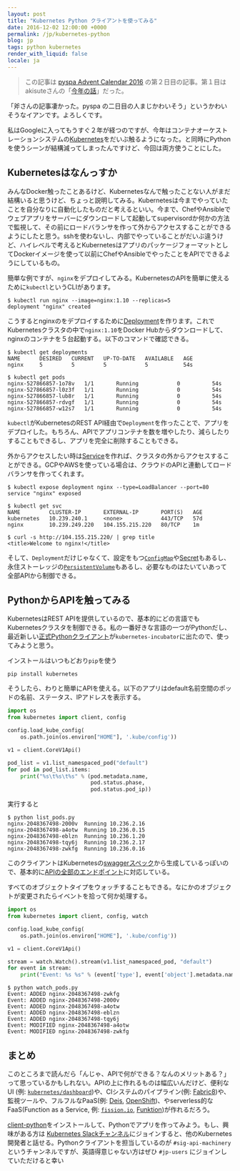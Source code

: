 ```yaml
---
layout: post
title: "Kubernetes Python クライアントを使ってみる"
date: 2016-12-02 12:00:00 +0000
permalink: /jp/kubernetes-python
blog: jp
tags: python kubernetes
render_with_liquid: false
locale: ja
---
```


> この記事は [pyspa Advent Calendar 2016](http://www.adventar.org/calendars/1435#list-2016-12-02) の第２日目の記事。第１目はakisuteさんの「[今年の話](http://akisute.com/2016/12/pyspa-advent-calendar-2016-1.html)」だった。

「斧さんの記事凄かった。pyspa の二日目の人まじかわいそう」というかわいそうなイアンです。よろしくです。

私はGoogleに入ってもうすぐ２年が経つのですが、今年はコンテナオーケストレーションシステムの[Kubernetes](http://kubernetes.io/)をだいぶ触るようになった。と同時にPythonを使うシーンが結構減ってしまったんですけど、今回は両方使うことにした。

## Kubernetesはなんっすか

みんなDocker触ったことあるけど、Kubernetesなんで触ったことない人がまだ結構いると思うけど、ちょっと説明してみる。Kubernetesは今までやっていたことを自分なりに自動化したものだと考えるといい。今まで、ChefやAnsibleでウェブアプリをサーバーにダウンロードして起動してsupervisordか何かの方法で監視して、その前にロードバランサを作って外からアクセスすることができるようにしたと思う。sshを使わないし、内部でやっていることがだいぶ違うけど、ハイレベルで考えるとKubernetesはアプリのパッケージフォーマットとしてDockerイメージを使って以前にChefやAnsibleでやったことをAPIでできるようにしているもの。

簡単な例ですが、`nginx`をデプロイしてみる。KubernetesのAPIを簡単に使えるために`kubectl`というCLIがあります。

```shell
$ kubectl run nginx --image=nginx:1.10 --replicas=5
deployment "nginx" created
```

こうするとnginxのをデプロイするために[Deployment](http://kubernetes.io/docs/user-guide/deployments/)を作ります。これでKubernetesクラスタの中で`nginx:1.10`をDocker Hubからダウンロードして、nginxのコンテナを５台起動する。以下のコマンドで確認できる。

```shell
$ kubectl get deployments
NAME      DESIRED   CURRENT   UP-TO-DATE   AVAILABLE   AGE
nginx     5         5         5            5           54s

$ kubectl get pods
nginx-527866857-1o78v   1/1       Running            0          54s
nginx-527866857-l0z3f   1/1       Running            0          54s
nginx-527866857-lub8r   1/1       Running            0          54s
nginx-527866857-rdvgf   1/1       Running            0          54s
nginx-527866857-w12s7   1/1       Running            0          54s
```

`kubectl`がKubernetesのREST API経由で`Deployment`を作ったことで、アプリをデプロイした。もちろん、APIでアプリコンテナを数を増やしたり、減らしたりすることもできるし、アプリを完全に削除することもできる。

外からアクセスしたい時は[Service](http://kubernetes.io/docs/user-guide/services/)を作れば、クラスタの外からアクセスすることができる。GCPやAWSを使っている場合は、クラウドのAPIと連動してロードバランサを作ってくれます。

```shell
$ kubectl expose deployment nginx --type=LoadBalancer --port=80
service "nginx" exposed

$ kubectl get svc
NAME         CLUSTER-IP       EXTERNAL-IP       PORT(S)   AGE
kubernetes   10.239.240.1     <none>            443/TCP   57d
nginx        10.239.249.220   104.155.215.220   80/TCP    1m

$ curl -s http://104.155.215.220/ | grep title
<title>Welcome to nginx!</title>
```

そして、`Deployment`だけじゃなくて、設定をもつ[`ConfigMap`](http://kubernetes.io/docs/user-guide/configmap/)や[Secret](http://kubernetes.io/docs/user-guide/secrets/)もあるし、永住ストーレッジの[`PersistentVolume`](http://kubernetes.io/docs/user-guide/persistent-volumes/)もあるし、必要なものはたいていあって全部APIから制御できる。

## PythonからAPIを触ってみる

KubernetesはREST APIを提供しているので、基本的にどの言語でもKubernetesクラスタを制御できる。私の一番好きな言語の一つがPythonだし、最近新しい[正式Pythonクライアント](https://github.com/kubernetes-incubator/client-python)が`kubernetes-incubator`に出たので、使ってみようと思う。

インストールはいつもどおり`pip`を使う

```shell
pip install kubernetes
```

そうしたら、わりと簡単にAPIを使える。以下のアプリはdefault名前空間のポッドの名前、ステータス、IPアドレスを表示する。

```python
import os
from kubernetes import client, config

config.load_kube_config(
    os.path.join(os.environ["HOME"], '.kube/config'))

v1 = client.CoreV1Api()

pod_list = v1.list_namespaced_pod("default")
for pod in pod_list.items:
    print("%s\t%s\t%s" % (pod.metadata.name,
                          pod.status.phase,
                          pod.status.pod_ip))
```

実行すると

```shell
$ python list_pods.py
nginx-2048367498-2000v  Running 10.236.2.16
nginx-2048367498-a4otw  Running 10.236.0.15
nginx-2048367498-eblzn  Running 10.236.1.20
nginx-2048367498-tqy6j  Running 10.236.2.17
nginx-2048367498-zwkfg  Running 10.236.0.16
```

このクライアントはKubernetesの[swaggerスペック](http://kubernetes.io/kubernetes/third_party/swagger-ui/)から生成しているっぽいので、基本的に[APIの全部のエンドポイント](https://github.com/kubernetes-incubator/client-python/tree/master/kubernetes#documentation-for-api-endpoints)に対応している。

すべてのオブジェクトタイプをウォッチすることもできる。なにかのオブジェクトが変更されたらイベントを拾って何か処理する。

```python
import os
from kubernetes import client, config, watch

config.load_kube_config(
    os.path.join(os.environ["HOME"], '.kube/config'))

v1 = client.CoreV1Api()

stream = watch.Watch().stream(v1.list_namespaced_pod, "default")
for event in stream:
    print("Event: %s %s" % (event['type'], event['object'].metadata.name))
```

```shell
$ python watch_pods.py
Event: ADDED nginx-2048367498-zwkfg
Event: ADDED nginx-2048367498-2000v
Event: ADDED nginx-2048367498-a4otw
Event: ADDED nginx-2048367498-eblzn
Event: ADDED nginx-2048367498-tqy6j
Event: MODIFIED nginx-2048367498-a4otw
Event: MODIFIED nginx-2048367498-zwkfg
```

## まとめ

このところまで読んだら「んじゃ、APIで何ができる？なんのメリットある？」って思っているかもしれない。APIの上に作れるものは幅広いんだけど、便利なUI (例: [`kubernetes/dashboard`](https://github.com/kubernetes/dashboard))や、CIシステムのパイプライン(例: [Fabric8](https://fabric8.io/))や、監視ツールや、フルフルなPaaS(例: [Deis](http://deis.io/), [OpenShift](https://www.openshift.com/))、やserverless的なFaaS(Function as a Service, 例: [`fission.io`](http://fission.io/), [Funktion](https://github.com/fabric8io/funktion))が作れるだろう。

[client-python](https://github.com/kubernetes-incubator/client-python)をインストールして、Pythonでアプリを作ってみよう。もし、興味がある方は [Kubernetes Slackチャンネル](http://slack.kubernetes.io/)にジョインすると、他のKubernetes開発者と話せる。Pythonクライアントを担当しているのが `#sig-api-machinery` というチャンネルですが、英語得意じゃない方はぜひ `#jp-users` にジョインしていただけると幸い
